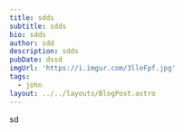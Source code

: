 ```yaml
---
title: sdds
subtitle: sdds
bio: sdds
author: sdd
description: sdds
pubDate: dssd
imgUrl: 'https://i.imgur.com/3lleFpf.jpg'
tags:
  - john
layout: ../../layouts/BlogPost.astro
---
```


sd
